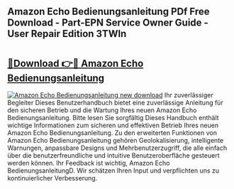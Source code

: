## Amazon Echo Bedienungsanleitung PDf Free Download - Part-EPN Service Owner Guide - User Repair Edition 3TWIn

# <h2><a href="http://df4wrt.blite.top/?on=Amazon+Echo+Bedienungsanleitung">🔗Download 👉🔴 Amazon Echo Bedienungsanleitung</a></h2>

[![Amazon Echo Bedienungsanleitung new download](https://i.imgur.com/lujVjoI.png)](http://df4wrt.blite.top/?on=Amazon+Echo+Bedienungsanleitung)
Ihr zuverlässiger Begleiter Dieses Benutzerhandbuch bietet eine zuverlässige Anleitung für den sicheren Betrieb und die Wartung Ihres neuen Amazon Echo Bedienungsanleitung. Bitte lesen Sie sorgfältig Dieses Handbuch enthält wichtige Informationen zum sicheren und effektiven Betrieb Ihres neuen Amazon Echo Bedienungsanleitung. Zu den erweiterten Funktionen von Amazon Echo Bedienungsanleitung gehören Geolokalisierung, intelligente Warnungen, anpassbare Designs und Mehrbenutzerzugriff, die alle einfach über die benutzerfreundliche und intuitive Benutzeroberfläche gesteuert werden können. Ihr Feedback ist wichtig, Amazon Echo BedienungsanleitungD. Wir schätzen Ihren Input und verpflichten uns zu kontinuierlicher Verbesserung.
